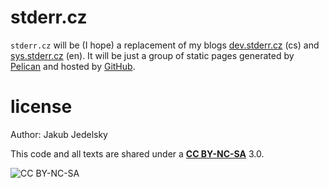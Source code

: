 stderr.cz
=========

`stderr.cz` will be (I hope) a replacement of my blogs [dev.stderr.cz](http://dev.stderr.cz) (cs) and [sys.stderr.cz](http://sys.stderr.cz) (en). It will be just a group of static pages generated by [Pelican](http://getpelican.com) and hosted by [GitHub](http://github.com).

license
=======

Author: Jakub Jedelsky

This code and all texts are shared under a [**CC BY-NC-SA**](http://creativecommons.org/licenses/by-nc-sa/3.0/) 3.0.

![CC BY-NC-SA](http://i.creativecommons.org/l/by-nc-sa/3.0/88x31.png)
